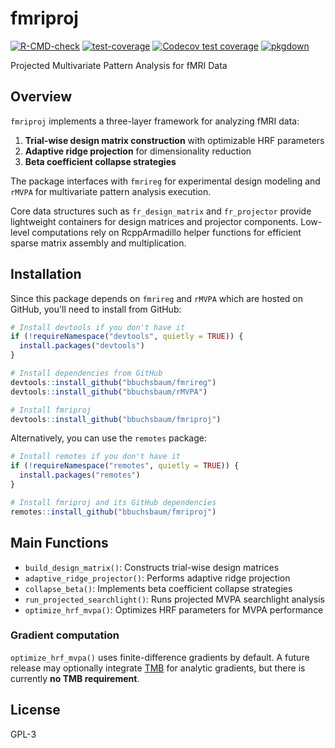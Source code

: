# fmriproj

<!-- badges: start -->
[![R-CMD-check](https://github.com/bbuchsbaum/fmriproj/actions/workflows/R-CMD-check.yaml/badge.svg)](https://github.com/bbuchsbaum/fmriproj/actions/workflows/R-CMD-check.yaml)
[![test-coverage](https://github.com/bbuchsbaum/fmriproj/actions/workflows/test-coverage.yaml/badge.svg)](https://github.com/bbuchsbaum/fmriproj/actions/workflows/test-coverage.yaml)
[![Codecov test coverage](https://codecov.io/gh/bbuchsbaum/fmriproj/branch/main/graph/badge.svg)](https://app.codecov.io/gh/bbuchsbaum/fmriproj?branch=main)
[![pkgdown](https://github.com/bbuchsbaum/fmriproj/actions/workflows/pkgdown.yaml/badge.svg)](https://github.com/bbuchsbaum/fmriproj/actions/workflows/pkgdown.yaml)
<!-- badges: end -->

Projected Multivariate Pattern Analysis for fMRI Data

## Overview

`fmriproj` implements a three-layer framework for analyzing fMRI data:

1. **Trial-wise design matrix construction** with optimizable HRF parameters
2. **Adaptive ridge projection** for dimensionality reduction  
3. **Beta coefficient collapse strategies**

The package interfaces with `fmrireg` for experimental design modeling and `rMVPA` for multivariate pattern analysis execution.

Core data structures such as `fr_design_matrix` and `fr_projector` provide
lightweight containers for design matrices and projector components. Low-level
computations rely on RcppArmadillo helper functions for efficient sparse matrix
assembly and multiplication.

## Installation

Since this package depends on `fmrireg` and `rMVPA` which are hosted on GitHub, you'll need to install from GitHub:

```r
# Install devtools if you don't have it
if (!requireNamespace("devtools", quietly = TRUE)) {
  install.packages("devtools")
}

# Install dependencies from GitHub
devtools::install_github("bbuchsbaum/fmrireg")
devtools::install_github("bbuchsbaum/rMVPA")

# Install fmriproj
devtools::install_github("bbuchsbaum/fmriproj")
```

Alternatively, you can use the `remotes` package:

```r
# Install remotes if you don't have it
if (!requireNamespace("remotes", quietly = TRUE)) {
  install.packages("remotes")
}

# Install fmriproj and its GitHub dependencies
remotes::install_github("bbuchsbaum/fmriproj")
```

## Main Functions

- `build_design_matrix()`: Constructs trial-wise design matrices
- `adaptive_ridge_projector()`: Performs adaptive ridge projection
- `collapse_beta()`: Implements beta coefficient collapse strategies
- `run_projected_searchlight()`: Runs projected MVPA searchlight analysis
- `optimize_hrf_mvpa()`: Optimizes HRF parameters for MVPA performance

### Gradient computation

`optimize_hrf_mvpa()` uses finite-difference gradients by default. A future
release may optionally integrate [TMB](https://github.com/kaskr/adcomp) for
analytic gradients, but there is currently **no TMB requirement**.

## License

GPL-3 